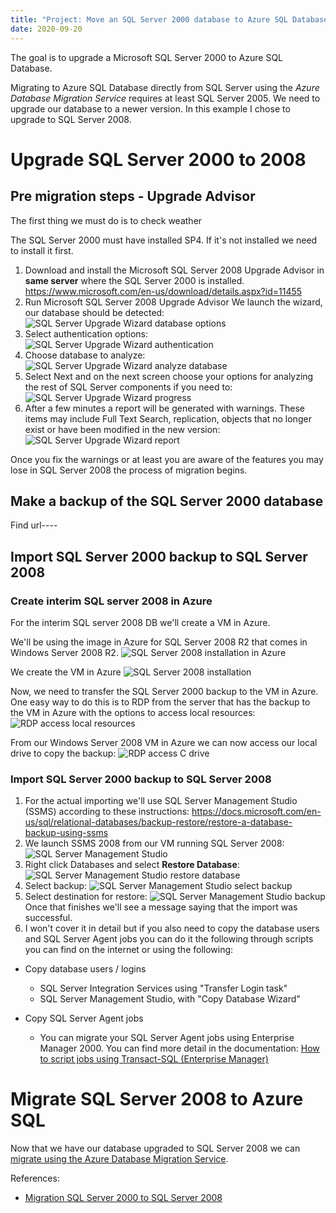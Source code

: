 ```yaml
---
title: "Project: Move an SQL Server 2000 database to Azure SQL Database"
date: 2020-09-20
---
```


The goal is to upgrade a Microsoft SQL Server 2000 to Azure SQL Database.

Migrating to Azure SQL Database directly from SQL Server using the *Azure Database Migration Service* requires at least SQL Server 2005. We need to upgrade our database to a newer version. In this example I chose to upgrade to SQL Server 2008.

# Upgrade SQL Server 2000 to 2008

## Pre migration steps - Upgrade Advisor
The first thing we must do is to check weather 

The SQL Server 2000 must have installed SP4. If it's not installed we need to install it first.

1. Download and install the Microsoft SQL Server 2008 Upgrade Advisor in **same server** where the SQL Server 2000 is installed.
  <https://www.microsoft.com/en-us/download/details.aspx?id=11455>
2. Run Microsoft SQL Server 2008 Upgrade Advisor
   We launch the wizard, our database should be detected:
   ![SQL Server Upgrade Wizard database options](../images/sql-server-2000-export-to-azure-sql/sql-server-2008-upgrade-wizard-1.png)
3. Select authentication options:
   ![SQL Server Upgrade Wizard authentication](../images/sql-server-2000-export-to-azure-sql/sql-server-2008-upgrade-wizard-2.png)
4. Choose database to analyze:
   ![SQL Server Upgrade Wizard analyze database](../images/sql-server-2000-export-to-azure-sql/sql-server-2008-upgrade-wizard-3.png)
5. Select Next and on the next screen choose your options for analyzing the rest of SQL Server components if you need to:
   ![SQL Server Upgrade Wizard progress](../images/sql-server-2000-export-to-azure-sql/sql-server-2008-upgrade-wizard-4.png)
6. After a few minutes a report will be generated with warnings. These items may include Full Text Search, replication, objects that no longer exist or have been modified in the new version:
![SQL Server Upgrade Wizard report](../images/sql-server-2000-export-to-azure-sql/sql-server-2008-upgrade-wizard-5.png)

Once you fix the warnings or at least you are aware of the features you may lose in SQL Server 2008 the process of migration begins.

## Make a backup of the SQL Server 2000 database
Find url----

## Import SQL Server 2000 backup to SQL Server 2008
### Create interim SQL server 2008 in Azure
For the interim SQL server 2008 DB we'll create a VM in Azure.

We'll be using the image in Azure for SQL Server 2008 R2 that comes in Windows Server 2008 R2.
![SQL Server 2008 installation in Azure](../images/sql-server-2000-export-to-azure-sql/azure-sql-server-2008-install.png)

We create the VM in Azure
![SQL Server 2008 installation](../images/sql-server-2000-export-to-azure-sql/azure-sql-server-2008-install-2.png)

Now, we need to transfer the SQL Server 2000 backup to the VM in Azure. One easy way to do this is to RDP from the server that has the backup to the VM in Azure with the options to access local resources:
![RDP access local resources](../images/sql-server-2000-export-to-azure-sql/rdp-access-local-resources.png)

From our Windows Server 2008 VM in Azure we can now access our local drive to copy the backup:
![RDP access C drive](../images/sql-server-2000-export-to-azure-sql/rdp-access-local-resources-2.png)

### Import SQL Server 2000 backup to SQL Server 2008
1. For the actual importing we'll use SQL Server Management Studio (SSMS) according to these instructions: <https://docs.microsoft.com/en-us/sql/relational-databases/backup-restore/restore-a-database-backup-using-ssms>
2. We launch SSMS 2008 from our VM running SQL Server 2008:
   ![SQL Server Management Studio](../images/sql-server-2000-export-to-azure-sql/ssms-2008-import-db.png)
3. Right click Databases and select **Restore Database**:
   ![SQL Server Management Studio restore database](../images/sql-server-2000-export-to-azure-sql/ssms-2008-import-db-2.png)
4. Select backup:
![SQL Server Management Studio select backup](../images/sql-server-2000-export-to-azure-sql/ssms-2008-import-db-3.png)
5. Select destination for restore:
![SQL Server Management Studio backup](../images/sql-sql-server-2000-export-to-azure-sql/../sql-server-2000-export-to-azure-sql/ssms-2008-import-db-4.png)
Once that finishes we'll see a message saying that the import was successful. 
6. I won't cover it in detail but if you also need to copy the database users and SQL Server Agent jobs you can do it the following through scripts you can find on the internet or using the following:

- Copy database users / logins
  - SQL Server Integration Services using "Transfer Login task"
  - SQL Server Management Studio, with "Copy Database Wizard"

- Copy SQL Server Agent jobs
  - You can migrate your SQL Server Agent jobs using Enterprise Manager 2000. You can find more detail in the documentation: [How to script jobs using Transact-SQL (Enterprise Manager)](http://msdn.microsoft.com/en-us/library/aa177024(SQL.80).aspx)

# Migrate SQL Server 2008 to Azure SQL
Now that we have our database upgraded to SQL Server 2008 we can [migrate using the Azure Database Migration Service](https://datamigration.microsoft.com/scenario/sql-to-azuresqldb?step=1).


References:
- [Migration SQL Server 2000 to SQL Server 2008](https://docs.microsoft.com/en-us/archive/blogs/mdegre/migration-sql-server-2000-to-sql-server-2008)